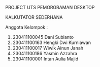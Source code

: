 PROJECT UTS PEMORGRAMAN DESKTOP

KALKUTATOR SEDERHANA

Anggota Kelompok :

1. 230411100045 Dani Subianto
2. 230411100163 Hengki Dwi Kurniawan
3. 230411100017 Wiwik Ainun Janah
4. 230411100186 Yasmin Azzahra
5. 230411100001 Intan Aulia Majid
